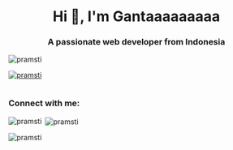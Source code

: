 <h1 align="center">Hi 👋, I'm Gantaaaaaaaaa</h1>
<h3 align="center">A passionate web developer from Indonesia</h3>

<p align="left"> <img src="https://komarev.com/ghpvc/?username=pramsti&label=Profile%20views&color=0e75b6&style=flat" alt="pramsti" /> </p>

<p align="left"> <a href="https://github.com/ryo-ma/github-profile-trophy"><img src="https://github-profile-trophy.vercel.app/?username=pramsti" alt="pramsti" /></a> </p>

<p align="left"> <a href="https://twitter.com/" target="blank"><img src="https://img.shields.io/twitter/follow/?logo=twitter&style=for-the-badge" alt="" /></a> </p>

<h3 align="left">Connect with me:</h3>
<p align="left">
</p>


<p><img align="left" src="https://github-readme-stats.vercel.app/api/top-langs?username=pramsti&show_icons=true&locale=en&layout=compact" alt="pramsti" /></p>

<p>&nbsp;<img align="center" src="https://github-readme-stats.vercel.app/api?username=pramsti&show_icons=true&locale=en" alt="pramsti" /></p>

<p><img align="center" src="https://github-readme-streak-stats.herokuapp.com/?user=pramsti&" alt="pramsti" /></p>
